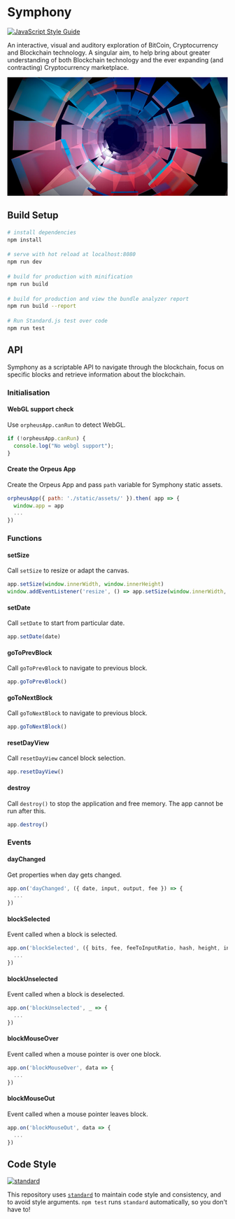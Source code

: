 # Symphony
[![JavaScript Style Guide](https://img.shields.io/badge/code_style-standard-brightgreen.svg)](https://standardjs.com)

An interactive, visual and auditory exploration of BitCoin, Cryptocurrency and Blockchain technology. A singular aim, to help bring about greater understanding of both Blockchain technology and the ever expanding (and contracting) Cryptocurrency marketplace.

![The Blockchain](./static/assets/gh-meta.jpg)




## Build Setup

``` bash
# install dependencies
npm install

# serve with hot reload at localhost:8080
npm run dev

# build for production with minification
npm run build

# build for production and view the bundle analyzer report
npm run build --report

# Run Standard.js test over code
npm run test
```




## API

Symphony as a scriptable API to navigate through the blockchain, focus on specific blocks and retrieve information about the blockchain.


### Initialisation

#### WebGL support check

Use `orpheusApp.canRun` to detect WebGL.

```javascript
if (!orpheusApp.canRun) {
  console.log("No webgl support");
}
```



#### Create the Orpeus App

Create the Orpeus App and pass `path` variable for Symphony static assets.

```javascript
orpheusApp({ path: './static/assets/' }).then( app => {
  window.app = app
  ...
})
```



### Functions

#### setSize

Call `setSize` to resize or adapt the canvas.

```javascript
app.setSize(window.innerWidth, window.innerHeight)
window.addEventListener('resize', () => app.setSize(window.innerWidth, window.innerHeight))
```

#### setDate

Call `setDate` to start from particular date.

```javascript
app.setDate(date)
```

#### goToPrevBlock

Call `goToPrevBlock` to navigate to previous block.

```javascript
app.goToPrevBlock()
```

#### goToNextBlock

Call `goToNextBlock` to navigate to previous block.

```javascript
app.goToNextBlock()
```

#### resetDayView

Call `resetDayView` cancel block selection.

```javascript
app.resetDayView()
```

#### destroy

Call `destroy()` to stop the application and free memory. The app cannot be run after this.

```javascript
app.destroy()
```



### Events

#### dayChanged

Get properties when day gets changed.

```javascript
app.on('dayChanged', ({ date, input, output, fee }) => {
  ...
})
```

#### blockSelected

Event called when a block is selected.

```javascript
app.on('blockSelected', ({ bits, fee, feeToInputRatio, hash, height, input, n_tx, output, size, time }) => {
  ...
})
```

#### blockUnselected

Event called when a block is deselected.

```javascript
app.on('blockUnselected', _ => {
  ...
})
```

#### blockMouseOver

Event called when a mouse pointer is over one block.

```javascript
app.on('blockMouseOver', data => {
  ...
})
```

#### blockMouseOut

Event called when a mouse pointer leaves block.

```javascript
app.on('blockMouseOut', data => {
  ...
})
```








## Code Style

[![standard][standard-image]][standard-url]

This repository uses [`standard`][standard-url] to maintain code style and consistency,
and to avoid style arguments. `npm test` runs `standard` automatically, so you don't have
to!

[standard-image]: https://cdn.rawgit.com/standard/standard/master/badge.svg
[standard-url]: https://github.com/standard/standard
